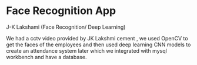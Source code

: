 # Face Recognition App
J-K Lakshami (Face Recognition/ Deep Learning)

We had a cctv video provided by JK Lakshmi cement , we used OpenCV to get the faces of the employees and then used deep learning CNN models to create an attendance system later which we integrated with mysql workbench and have a database. 
